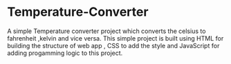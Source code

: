 # Temperature-Converter

A simple Temperature converter project which converts the celsius to fahrenheit ,kelvin and vice versa. This simple project is built using HTML for building the structure of web app , CSS to add the style and JavaScript for adding progamming logic to this project.
